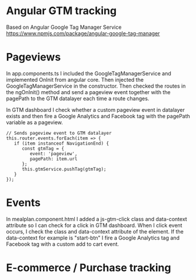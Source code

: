 # Angular GTM tracking

Based on Angular Google Tag Manager Service https://www.npmjs.com/package/angular-google-tag-manager

# Pageviews

In app.components.ts I included the GoogleTagManagerService and implemented OnInit from angular core. Then injected the GoogleTagManagerService in the constructor. Then checked the routes in the ngOnInit() method and send a pageview event together with the pagePath to the GTM datalayer each time a route changes.

In GTM dashboard I check whether a custom pageview event in datalayer exists and then fire a Google Analytics and Facebook tag with the pagePath variable as a pageview.

```
// Sends pageview event to GTM datalayer
this.router.events.forEach(item => {
   if (item instanceof NavigationEnd) {
      const gtmTag = {
         event: 'pageview',
         pagePath: item.url
      };
      this.gtmService.pushTag(gtmTag);
   }
});
```

# Events

In mealplan.component.html I added a js-gtm-click class and data-context attribute so I can check for a click in GTM dashboard. When I click event occurs, I check the class and data-context attribute of the element. If the data-context for example is "start-btn" I fire a Google Analytics tag and Facebook tag with a custom add to cart event.

# E-commerce / Purchase tracking
